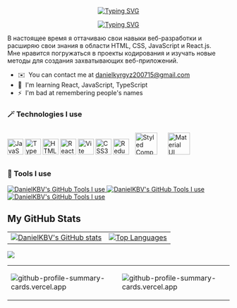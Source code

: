 

<!-- Hi ![](https://user-images.githubusercontent.com/18350557/176309783-0785949b-9127-417c-8b55-ab5a4333674e.gif)My name is Daniel Kubanycbekov
===========================================================================================================================================
 -->

 <p align="center">
<a href="https://git.io/typing-svg"><img src="https://readme-typing-svg.herokuapp.com?font=Fira+Code&weight=500&size=40&duration=1&pause=1000&center=true&repeat=false&width=510&height=60&lines=Daniel+Kubanycbekov" alt="Typing SVG" /></a>
</p>

<p align="center">
<a href="https://git.io/typing-svg"><img src="https://readme-typing-svg.herokuapp.com?font=Fira+Code&weight=500&pause=100&center=true&width=510&lines=I+am+a+front-end+developer+from+Kyrgyzstan" alt="Typing SVG" /></a>
</p>
<!-- ------------------------------------------ -->

В настоящее время я оттачиваю свои навыки веб-разработки и расширяю свои знания в области HTML, CSS, JavaScript и React.js.
<br />
Мне нравится погружаться в проекты кодирования и изучать новые методы для создания захватывающих веб-приложений.

* ✉️  You can contact me at [danielkyrgyz200715@gmail.com](mailto:danielkyrgyz200715@gmail.com)
* 🧠  I'm learning React, JavaScript, TypeScript
* ⚡  I'm bad at remembering people's names



### 🪄 Technologies I use

<p align="left">
<a href="https://developer.mozilla.org/en-US/docs/Web/JavaScript" target="_blank" rel="noreferrer"><img src="https://raw.githubusercontent.com/danielcranney/readme-generator/main/public/icons/skills/javascript-colored.svg" width="36" height="36" alt="JavaScript" /></a>
<a href="https://www.typescriptlang.org/" target="_blank" rel="noreferrer"><img src="https://raw.githubusercontent.com/danielcranney/readme-generator/main/public/icons/skills/typescript-colored.svg" width="36" height="36" alt="TypeScript" /></a>
<a href="https://developer.mozilla.org/en-US/docs/Glossary/HTML5" target="_blank" rel="noreferrer"><img src="https://raw.githubusercontent.com/danielcranney/readme-generator/main/public/icons/skills/html5-colored.svg" width="36" height="36" alt="HTML5" /></a>
<a href="https://reactjs.org/" target="_blank" rel="noreferrer"><img src="https://raw.githubusercontent.com/danielcranney/readme-generator/main/public/icons/skills/react-colored.svg" width="36" height="36" alt="React" /></a>
<a href="https://vitejs.dev/" target="_blank" rel="noreferrer"><img src="https://raw.githubusercontent.com/danielcranney/readme-generator/main/public/icons/skills/vite-colored.svg" width="36" height="36" alt="Vite" /></a>
<a href="https://www.w3.org/TR/CSS/#css" target="_blank" rel="noreferrer"><img src="https://raw.githubusercontent.com/danielcranney/readme-generator/main/public/icons/skills/css3-colored.svg" width="36" height="36" alt="CSS3" /></a>
<a href="https://redux.js.org/" target="_blank" rel="noreferrer"><img src="https://raw.githubusercontent.com/danielcranney/readme-generator/main/public/icons/skills/redux-colored.svg" width="36" height="36" alt="Redux" /></a>
<a href="https://styled-components.com/" target="_blank"><img style="margin: 10px" src="https://profilinator.rishav.dev/skills-assets/styled-components.png" alt="Styled Components" height="50" /></a>  
<a href="https://mui.com/" target="_blank"><img style="margin: 10px" src="https://profilinator.rishav.dev/skills-assets/mui.png" alt="Material UI" height="50" /></a>
</p>

### 🧰 Tools I use

<a href="https://code.visualstudio.com/">
 <img src="https://skills.thijs.gg/icons?i=vscode" alt="DanielKBV's GitHub Tools I use" />
</a>
<a href="https://www.figma.com/ui-design-tool/">
 <img src="https://skills.thijs.gg/icons?i=figma" alt="DanielKBV's GitHub Tools I use" />
</a>
<a href="https://firebase.google.com/">
 <img src="https://skills.thijs.gg/icons?i=firebase" alt="DanielKBV's GitHub Tools I use" />
</a>

<h2>My GitHub Stats</h2>
<!-- <br /> -->

<table>
  <tr>
    <td>
      <a href="http://www.github.com/DanielKBV"><img src="https://github-readme-stats.vercel.app/api?username=DanielKBV&show_icons=true&hide=&count_private=true&title_color=0891b2&text_color=ffffff&icon_color=0891b2&bg_color=1c1917&hide_border=true&show_icons=true" alt="DanielKBV's GitHub stats" /></a>
    </td>
    <td>
      <a href="https://github.com/DanielKBV" align="right"><img src="https://github-readme-stats.vercel.app/api/top-langs/?username=DanielKBV&langs_count=10&title_color=0891b2&text_color=ffffff&icon_color=0891b2&bg_color=1c1917&hide_border=true&locale=en&custom_title=Top%20%Languages" alt="Top Languages" /></a>
    </td>
  </tr>
</table>


![](http://github-profile-summary-cards.vercel.app/api/cards/profile-details?username=DanielKBV&theme=github_dark)

<table>
  <tr>
    <td>
     <p>
     <img src="http://github-profile-summary-cards.vercel.app/api/cards/repos-per-language?username=DanielKBV&theme=github_dark" alt="github-profile-summary-cards.vercel.app" />
     </p>
    </td>
    <td>
     <p>
     <img src="http://github-profile-summary-cards.vercel.app/api/cards/most-commit-language?username=DanielKBV&theme=github_dark" alt="github-profile-summary-cards.vercel.app" />
     </p>
    </td>
  </tr>
</table>
 
